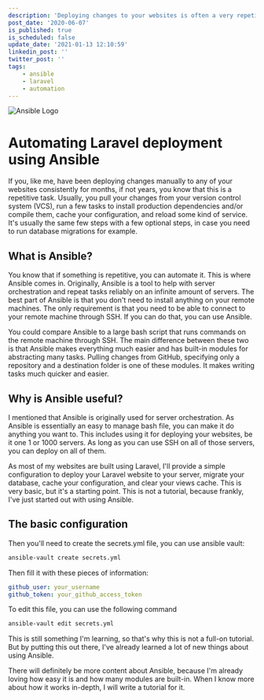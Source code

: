 ```yaml
---
description: 'Deploying changes to your websites is often a very repetitive task. Repetition means you can automate the entire process. To do this, you can use Ansible, because it''s easy to set up and doesn''t require any special software on the remote machine.'
post_date: '2020-06-07'
is_published: true
is_scheduled: false
update_date: '2021-01-13 12:10:59'
linkedin_post: ''
twitter_post: ''
tags:
    - ansible
    - laravel
    - automation
---
```

![Ansible Logo](/images/articles/ansible-logo.jpg)
# Automating Laravel deployment using Ansible

If you, like me, have been deploying changes manually to any of your websites consistently for months, if not years, you know that this is a repetitive task. Usually, you pull your changes from your version control system (VCS), run a few tasks to install production dependencies and/or compile them, cache your configuration, and reload some kind of service. It's usually the same few steps with a few optional steps, in case you need to run database migrations for example.

## What is Ansible?

You know that if something is repetitive, you can automate it. This is where Ansible comes in. Originally, Ansible is a tool to help with server orchestration and repeat tasks reliably on an infinite amount of servers. The best part of Ansible is that you don't need to install anything on your remote machines. The only requirement is that you need to be able to connect to your remote machine through SSH. If you can do that, you can use Ansible.

You could compare Ansible to a large bash script that runs commands on the remote machine through SSH. The main difference between these two is that Ansible makes everything much easier and has built-in modules for abstracting many tasks. Pulling changes from GitHub, specifying only a repository and a destination folder is one of these modules. It makes writing tasks much quicker and easier. 

## Why is Ansible useful?

I mentioned that Ansible is originally used for server orchestration. As Ansible is essentially an easy to manage bash file, you can make it do anything you want to. This includes using it for deploying your websites, be it one 1 or 1000 servers. As long as you can use SSH on all of those servers, you can deploy on all of them. 

As most of my websites are built using Laravel, I'll provide a simple configuration to deploy your Laravel website to your server, migrate your database, cache your configuration, and clear your views cache. This is very basic, but it's a starting point. This is not a tutorial, because frankly, I've just started out with using Ansible. 

## The basic configuration
<script src="https://gist.github.com/roelofjan-elsinga/84bf1c1fa58ecfa95e18a5174bdd0f14.js"></script>

Then you'll need to create the secrets.yml file, you can use ansible vault:

```bash
ansible-vault create secrets.yml
```

Then fill it with these pieces of information:

```yaml
github_user: your_username
github_token: your_github_access_token
```

To edit this file, you can use the following command

```bash
ansible-vault edit secrets.yml
```

This is still something I'm learning, so that's why this is not a full-on tutorial. But by putting this out there, I've already learned a lot of new things about using Ansible.

There will definitely be more content about Ansible, because I'm already loving how easy it is and how many modules are built-in. When I know more about how it works in-depth, I will write a tutorial for it.